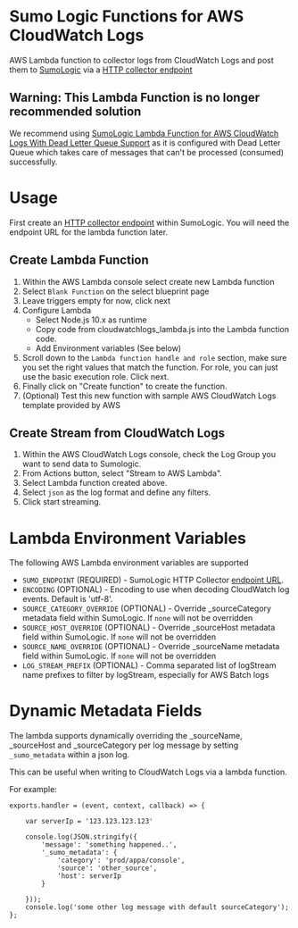 # Sumo Logic Functions for AWS CloudWatch Logs

AWS Lambda function to collector logs from CloudWatch Logs and post them to [SumoLogic](http://www.sumologic.com) via a [HTTP collector endpoint](http://help.sumologic.com/Send_Data/Sources/02Sources_for_Hosted_Collectors/HTTP_Source)

## Warning: This Lambda Function is no longer recommended solution
We recommend using [SumoLogic Lambda Function for AWS CloudWatch Logs With Dead Letter Queue Support](https://help.sumologic.com/Send-Data/Collect-from-Other-Data-Sources/Amazon-CloudWatch-Logs) as it is configured with Dead Letter Queue which takes care of messages that can't be processed (consumed) successfully.


# Usage

First create an [HTTP collector endpoint](http://help.sumologic.com/Send_Data/Sources/02Sources_for_Hosted_Collectors/HTTP_Source) within SumoLogic. You will need the endpoint URL for the lambda function later.

## Create Lambda Function

1. Within the AWS Lambda console select create new Lambda function
2. Select `Blank Function` on the select blueprint page
3. Leave triggers empty for now, click next
4. Configure Lambda
   * Select Node.js 10.x as runtime
   * Copy code from cloudwatchlogs_lambda.js into the Lambda function code.
   * Add Environment variables (See below)
5. Scroll down to the `Lambda function handle and role` section, make sure you set the right values that match the function. For role, you can just use the basic execution role. Click next.
6. Finally click on "Create function" to create the function.
7. (Optional) Test this new function with sample AWS CloudWatch Logs template provided by AWS

## Create Stream from CloudWatch Logs

1. Within the AWS CloudWatch Logs console, check the Log Group you want to send data to Sumologic.
2. From Actions button, select "Stream to AWS Lambda".
3. Select Lambda function created above.
4. Select `json` as the log format and define any filters.
5. Click start streaming.


# Lambda Environment Variables

The following AWS Lambda environment variables are supported

* `SUMO_ENDPOINT` (REQUIRED) - SumoLogic HTTP Collector [endpoint URL](http://help.sumologic.com/Send_Data/Sources/02Sources_for_Hosted_Collectors/HTTP_Source).
* `ENCODING` (OPTIONAL) - Encoding to use when decoding CloudWatch log events. Default is 'utf-8'.
* `SOURCE_CATEGORY_OVERRIDE` (OPTIONAL) - Override _sourceCategory metadata field within SumoLogic. If `none` will not be overridden
* `SOURCE_HOST_OVERRIDE` (OPTIONAL) - Override _sourceHost metadata field within SumoLogic. If `none` will not be overridden
* `SOURCE_NAME_OVERRIDE` (OPTIONAL) - Override _sourceName metadata field within SumoLogic. If `none` will not be overridden
* `LOG_STREAM_PREFIX` (OPTIONAL) - Comma separated list of logStream name prefixes to filter by logStream, especially for AWS Batch logs

# Dynamic Metadata Fields

The lambda supports dynamically overriding the _sourceName, _sourceHost and _sourceCategory per log message by setting `_sumo_metadata` within a json log.

This can be useful when writing to CloudWatch Logs via a lambda function.

For example:

```
exports.handler = (event, context, callback) => {

    var serverIp = '123.123.123.123'

    console.log(JSON.stringify({
        'message': 'something happened..',
        '_sumo_metadata': {
            'category': 'prod/appa/console',
            'source': 'other_source',
            'host': serverIp
        }

    }));
    console.log('some other log message with default sourceCategory');
};

```
